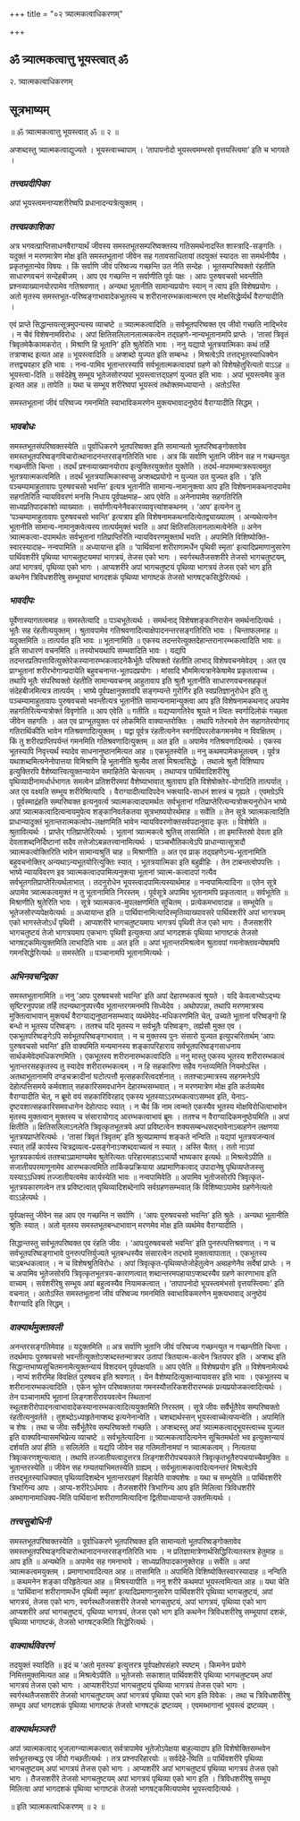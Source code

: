 +++
title = "०२ त्र्यात्मकत्वाधिकरणम्"

+++


## ॐ त्र्यात्मकत्वात्तु भूयस्त्वात् ॐ

२. त्र्यात्मकत्वाधिकरणम्

## **सूत्रभाष्यम्**

॥ ॐ त्र्यात्मकत्वात्तु भूयस्त्वात् ॐ ॥ २ ॥

अप्शब्दस्तु त्र्यात्मकत्वाद्युज्यते । भूयस्त्वाच्चापाम् । ‘तापापनोदो भूयस्त्वमम्भसो वृत्तयस्त्विमा’ इति च भागवते ।

### ***तत्त्वप्रदीपिका***

अपां भूयस्त्वमनाप्यशरीरेष्वपि प्रधानादन्यत्रेत्युक्तम् ।

### ***तत्त्वप्रकाशिका***

अत्र भगवत्प्राप्तिसाधनवैराग्यार्थं जीवस्य समस्तभूतसम्परिष्वक्तस्य गतिसमर्थनादस्ति शास्त्रादि-सङ्गतिः । यदुक्तं न मरणमात्रेण मोक्ष इति समस्तभूतानां जीवेन सह गतावसाधितायां तदयुक्तं स्यादतः सा समर्थनीयैव । प्रकृतभूतान्येव विषयः । किं सर्वाणि जीवं परिष्वज्य गच्छन्ति उत नेति सन्देहः । भूतसम्परिष्वक्तो रंहतीति साधारणवचनं सन्देहबीजम् । आप एव गच्छन्ति न सर्वाणीति पूर्वः पक्षः । आपः पुरुषवचसो भवन्तीति प्रश्नव्याख्यानयोरपामेव गतिश्रवणात् । अन्यथा भूतानीति सामान्यप्रयोगः स्यान् न त्वाप इति विशेषप्रयोगः । अतो मृतस्य समस्तभूत-परिष्वङ्गाभावादेकभूतस्य च शरीरानारम्भकत्वान्मरण एव मोक्षसिद्धेर्व्यर्थं वैराग्यादीति ।

एवं प्राप्ते सिद्धान्तयत्सूत्रमुपन्यस्य व्याचष्टे ॥ त्र्यात्मकत्वादिति ॥ सर्वभूतपरिष्वक्त एव जीवो गच्छति नाद्भिरेव । न चैवं विशेषनामविरोधः । अपां क्षितिसलिलानलात्मकत्वेन तद्ग्रहणे-नान्यभूतानामपि प्राप्तेः । ‘तासां त्रिवृतं त्रिवृतमेकैकामकरोत् । मिश्राणि हि भूतानि’ इति श्रुतेरिति भावः । ननु यद्यापो भूतत्रयात्मिकाः कथं तर्हि तत्राप्शब्द इत्यत आह ॥ भूयस्त्वादिति ॥ अप्शब्दो युज्यत इति सम्बन्धः । मिश्रत्वेऽपि तत्तद्भूतस्याधिक्येन तत्तद्व्यवहार इति भावः । नन्व-पामिव भूतान्तरस्यापि सर्वभूतात्मकत्वादपां ग्रहणे को विशेषहेतुरित्यतो वाऽऽह ॥ भूयस्त्वा-दिति ॥ सर्वदेहेषु सम्भूय भूतेजसोरप्यपां भूयस्त्वात्तद्ग्रहणं युज्यत इति भावः । अपां भूयस्त्वमेव कुत इत्यत आह ॥ तापेति ॥ यथा च सम्भूय शरीरेष्वपां भूयस्त्वं तथोक्तमध्यायान्ते । अतोऽस्ति

समस्तभूतानां जीवं परिष्वज्य गमनमिति स्वाभाविकमरणेन मुक्त्यभावादनुष्ठेयं वैराग्यादीति सिद्धम् ।

### ***भावबोधः***

समस्तभूतसंपरिष्वक्तस्येति ॥ पूर्वाधिकरणे भूतपरिष्वक्त इति सामान्यतो भूतपरिष्वङ्गोक्तावेव समस्तभूतपरिष्वङ्गविचारोत्थानादनन्तरसङ्गतिरिति भावः । अत्र किं सर्वाणि भूतानि जीवेन सह न गच्छन्त्युत गच्छन्तीति चिन्ता । तदर्थं प्रश्नव्याख्यानयोराप इत्युक्तिरयुक्तोत युक्तेति । तदर्थ-मपामम्मात्ररूपत्वमुत भूतत्रयात्मकत्वमिति । तदर्थं भूतत्रयात्मिकास्वप्सु अप्शब्दप्रयोगो न युज्यत उत युज्यत इति । ‘इति पञ्चम्यामाहुतावापः पुरुषवचसो भवन्ति’ इत्यत्र भूतानीति सामान्य-नामानुक्त्वा आप इति विशेषनामकथनादपामेव सहगतिरिति न्यायविवरणं मनसि निधाय पूर्वपक्षमाह– आप एवेति ॥ अनेनापामेव सहगतिरिति साध्यप्रतिपादकांशो व्याख्यातः । सर्वाणीत्यनेनैवकारव्यावृत्त्यांशकथनम् । ‘आप’ इत्यनेन तु ‘पञ्चम्यामाहुतावापः पुरुषवचसो भवन्ति’ इत्यत्राप इति विशेषनामकथनादित्येतद्व्याख्यातम् । अन्यथेत्यनेन भूतानीति सामान्य-नामानुक्त्वेत्यस्य तात्पर्यमुक्तं भवति ॥ अपां क्षितिसलिलानलात्मत्वेनेति ॥ अनेन त्र्यात्मकत्वा-दपामर्थतः सर्वभूतानां गतिप्राप्तिरिति न्यायविवरणमुक्तार्थं भवति । अपामिति विशिष्योक्ति-स्वारस्यादाह– नन्वपामिति ॥ अध्यायान्त इति ॥ ‘पार्थिवानां शरीराणामर्धेन पृथिवी स्मृता’ इत्यादिप्रमाणानुसारेण पार्थिवशरीरे पृथिव्या भागचतुष्टयमपां भागत्रयं, तेजस एको भागः । स्वर्गस्थतैजसशरीरे तेजसो भागचतुष्टयम्, अपां भागत्रयं, पृथिव्या एको भागः । आप्यशरीरे अपां भागचतुष्टयं पृथिव्या भागत्रयं तेजस एको भाग इति कथनेन त्रिविधशरीरेषु सम्भूयापां भागदशकं पृथिव्या भागाष्टकं तेजसो भागषट्कसिद्धेरित्यर्थः ।

### ***भावदीपः***

पूर्वेणास्यागतत्वमाह ॥ समस्तेत्यादि ॥ पञ्चभूतेत्यर्थः । समर्थनाद् विशेषशङ्कानिरासेन समर्थनादित्यर्थः । भूतैः सह रंहतीत्ययुक्तम् । श्रुतावपामेव गतिश्रवणादित्याक्षेपादनन्तरसङ्गतिरिति भावः । चिन्ताफलमाह ॥ यदुक्तमिति ॥ तात्पर्यत इति भावः ॥ भूतानामिति ॥ एकस्य तदन्तरेत्युक्तदेहान्तरानारम्भकत्वादिति भावः ॥ इति साधारणं वचनमिति ॥ तस्योभयथापि सम्भवादिति भावः । यद्यपि तदन्तरप्रतिपत्तावित्युक्तेरेकस्यानारम्भकत्वादनेकैर्भूतैः परिष्वक्तो रंहतीति लाभाद् विशेषवचनमेवेदम् । अत एव प्राग्भूतानां शरीरभोगान्प्रदायेति बहुवचनान्त-भूतपदप्रयोगः । मांसादि भौममित्यत्रानेकेषामेव प्रकृतत्वाच्च । तथापि भूतैः संपरिष्वक्तो रंहतीति सामान्यवचनम् आहुतावाप इति श्रुतौ भूतानीति साधारणवचनसहकृतं संदेहबीजमित्यत्र तात्पर्यम् । भाष्ये पूर्वपक्षानुक्तावपि सङ्गम्यन्ते गुरोर्गिर इति स्वप्रतिज्ञानुरोधेन इति तु पञ्चम्यामाहुतावापः पुरुषवचसो भवन्तीत्यत्र भूतानीति सामान्यनामान्युक्त्वा आप इति विशेषनामकथनाद् अपामेव सहगतिरित्यन्यत्रोक्तं विवृणोति ॥ आप एवेति ॥ गतीति ॥ यद्यप्यागतिरेव श्रूयते न त्वितः स्वर्गादिलोकं गच्छता जीवेन सहगतिः । अत एव प्राग्भूतयुक्तः परं लोकमिति वाक्यान्तरोक्तिः । तथापि गतेरभावे तेन सहागतेरयोगाद् गतिरार्थिकीति भावेन गतिश्रवणादित्युक्तम् । यद्वा पूर्वत्र रंहतीत्यनेन स्वर्गादिपरलोकगमनमेव न विवक्षितम् । किं तु शरीरप्राप्तिपर्यन्तं गमनमिति गतिश्रवणादित्युक्तम् ॥ अत इति ॥ अपामेव गतिश्रवणादित्यर्थः । एकस्य भूतस्यापि निवृत्त्यर्थं स्यादेव साधनानुष्ठानमित्यत आह ॥ एकभूतस्येति ॥ ननु कथमपामेकभूतत्वम् । पूर्वत्र यथाशब्दमित्यनेनोपात्तया विमिश्राणि हि भूतानीति श्रुत्यैव तासां मिश्रत्वसिद्धेः । तथात्वे श्रुतौ विशिष्याप इत्युक्तिरपि वैशेष्यात्त्वित्युक्तन्यायेन समाहितेति चेत्सत्यम् । तथाप्यत्र पार्थिवादिशरीरेषु पृथिव्यादीनामर्धार्धभागतः समत्वेन प्रतिशरीरमपां वैशेष्याभावात् श्रुतावाप इति विशेषोक्तेर-योगादिति तात्पर्यात् । अत एव वक्ष्यति सम्भूय शरीरेष्वित्यादि । वैराग्यादीत्यादिपदेन भक्त्यादि-साधनं शास्त्रं च गृह्यते । एवमग्रेऽपि । पूर्वस्माद्रंहति सम्परिष्वक्त इत्यनुवर्त्य त्र्यात्मकत्वादपामर्थतः सर्वभूतानां गतिप्राप्तेरित्यन्यत्रोक्त्यनुरोधेन भाष्ये अपां त्र्यात्मकत्वादित्यन्वयमुपेत्य शङ्कानिवर्तकतया सूत्रभाष्ययोरर्थमाह ॥ सर्वेति ॥ तेन सूत्रे त्र्यात्मकत्वादिति प्राधान्यादुक्तं भूतान्तरात्मकत्वोप-लक्षणमिति भावेन न्यायविवरणोक्तसर्वपदानुवादः कृतः ॥ विशेषेति ॥ श्रुतावित्यर्थः । प्राप्तेर् गतिप्राप्तेरित्यर्थः । भूतानां त्र्यात्मकत्वे श्रुतिस् तासामिति । ता इमास्तिस्रो देवता इति देवताशब्दनिर्दिष्टानां सदैव तत्तेजोऽबन्नतत्त्वानामित्यर्थः । पाञ्चभौतिकत्वेऽपि प्राधान्यात्सूत्रादौ त्र्यात्मकत्वोक्तिरिति भावेन सामान्यश्रुतिं चाह ॥ मिश्राणीति ॥ अत एव प्राक् तद्ग्रहणेऽन्य-भूतानामिति बहुवचनोक्तिर् अन्यथाऽन्यभूतयोरित्युक्तिः स्यात् । भूतत्रयात्मिका इति बहुव्रीहिः । तेन टाबन्तत्वोपपत्तिः । भाष्ये न्यायविवरण इव त्र्यात्मकत्वादपामित्यनुक्त्या भूतानां त्र्यात्म-कत्वादपां गत्यैव सर्वभूतगतिप्राप्तेरित्यर्थलाभात् । तदनुरोधेन भूयस्त्वादपामित्यस्यार्थमाह ॥ नन्वपामित्यादिना ॥ एतेन सूत्रे अपामेव त्र्यात्मकत्वमुक्तं न तु भूतानामिति निरस्तम् । पूर्वसूत्रे अपामिव भूतानामपि प्रकृतत्वात् ॥ सर्वभूतेति ॥ मिश्राणीति श्रुतेरिति भावः । सूत्रे त्र्यात्मकत्व-मुपलक्षणमिति सूचितम् । प्रत्येकमभावादाह ॥ सम्भूयेति ॥ भूतेजसोरप्यपेक्षयेत्यर्थः ॥ अध्यायान्त इति ॥ पार्थिवानामित्यादिस्मृतिव्याख्यावसरे पार्थिवशरीरे अपां भागत्रयम् एको भागस्तेजोऽर्धं पृथिवी । आप्यशरीरे भागचतुष्टयमापः भागत्रयं पृथिवी तेज एको भागः । तैजसशरीरे भागचतुष्टयं तेजो भागत्रयमाप एकभागः पृथिवी इत्युक्त्या अपां भागदशकं पृथिव्या भागाष्टकं तेजसो भागषट्कमित्युक्तमिति लाभादिति भावः ॥ अत इति ॥ अपां भूतान्तरमिश्रत्वेन श्रुतावपां गमनोक्तावन्येषामपि गमनसिद्धेरित्यर्थः ॥ समस्तेति ॥ पञ्चानामपि भूतानामित्यर्थः ।

### ***अभिनवचन्द्रिका***

समस्तभूतानामिति ॥ ननु ‘आपः पुरुषवचसो भवन्ति’ इति अपां देहारम्भकत्वं श्रूयते । यदि केवलाभ्योऽद्भ्यः सृष्टिरनुपपन्ना तर्हि तदन्यथानुपपत्त्यैव भूतान्तरगमनमपि सिध्येदेव । अथोपपन्ना, तथापि मरणमात्रस्य मुक्तित्वाभावान् मुक्त्यर्थं वैराग्याद्यनुष्ठानसम्भवाद् व्यर्थमेवेद-मधिकरणमिति चेत्, उच्यते भूतानां परिष्वङ्गो हि बन्धो न भूतस्य परिष्वङ्गः । ततश्च यदि मृतस्य न सर्वभूतैः परिष्वङ्गः, तर्ह्यसौ मुक्त एव । एकभूतपरिष्वङ्गेऽपि सर्वभूतपरिष्वङ्गाभावात् । न च मुक्तस्य पुनः संसारो युज्यत इत्युपचरितार्थम् ‘आपः पुरुषवचसो भवन्ति’ इति वाक्यमिति मन्यमानस्य शङ्कापरिहाराय सर्वभूतपरिष्वङ्गसाधनाय सार्थकमेवेदमधिकरणमिति । एकभूतस्य शरीरानारम्भकत्वादिति ॥ ननु मास्तु एकस्य भूतस्य शरीरारम्भकत्वं भूतान्तरसहकृतस्य तु स्यादेव शरीरारम्भकत्वम् । न हि सहकारिणा सहैव गन्तव्यमिति नियमोऽस्ति । अतथाभूतानामपि दण्डचक्रादीनां घटोत्पत्तौ मृत्सहकारित्वदर्शनात् । ततश्चाऽम्मात्रस्य सहगमनेऽपि देहोत्पत्तिसमये कर्मवशात् सहकारिसमवधानेन देहारम्भसम्भवात् । न मरणमात्रेण मोक्ष इति कर्तव्यमेव वैराग्यादीति चेत्, न ब्रूमो वयं सहकारिविरहाद् एकस्य भूतस्याऽऽरम्भकत्वाऽसम्भव इति, येनाऽ-दृष्टवशात्सहकारिसमवधानेन देहोत्पादः स्यात् । न चैवं किं नाम त्वन्मते एकस्यैव भूतस्य मोक्षविरोधित्वाभावेन मृतस्य मुक्तत्वान् मुक्तस्य च संसारायोगाद् आरम्भकत्वाभावं ब्रूमः । ततश्च न वैराग्यादिकमनुष्ठेयमिति ॥ अपां क्षितीति ॥ क्षितिसलिलाऽनलेति त्रिवृत्कृतभूतत्रये अपां प्रविष्टत्वेन शक्यसम्बन्धसद्भावेनाऽब्ग्रहणेन लक्षणया भूतत्रयप्राप्तेरित्यर्थः । ‘तासां त्रिवृतं त्रिवृतम्’ इति श्रुत्यप्रामाण्यं शङ्कते नन्विति ॥ यद्यपां भूतत्रयजन्यत्वं स्यात् तर्हि कार्यस्य चित्रद्रव्यत्व-प्रसङ्गेनाऽप्शब्दवाच्यत्वं न स्यात् । अस्ति चैतत् । ततो नाऽपां भूतत्रयकार्यत्वं ततश्चाऽप्रामाण्यमेव श्रुतेरित्यतः परिहारमाहाऽऽचार्यो भाष्यकार इत्यर्थः ॥ मिश्रत्वेऽपीति ॥ सजातीयपरमाणूनामेव आरम्भकत्वमिति तार्किकप्रक्रियाया अप्रामाणिकत्वाद् उपादानेषु पृथिव्यप्तेजस्सु यस्याऽऽधिक्यं तज्जातीयत्वमेव कार्यस्येति भावः ॥ नन्वपामिवेति ॥ अपामिव भूतोजसोरपि त्रिवृत्कृत-भूतत्रयकारणत्वेन तत्र प्रविष्टत्वात् पृथिव्यादिशब्देनापि सर्वग्रहणसम्भवात् किं विशिष्याऽपामेव ग्रहणेनेत्यतो वाऽऽहेत्यर्थः ।

पूर्वपक्षस्तु जीवेन सह आप एव गच्छन्ति न सर्वाणि । ‘आपः पुरुषवचसो भवन्ति’ इति श्रुतेः । अन्यथा भूतानीति श्रुतिः स्यात् । अतो मृतस्य समस्तभूतबन्धाभावान् मरणमेव मोक्ष इति व्यर्थमेव वैराग्यादीति ।

सिद्धान्तस्तु सर्वभूतपरिष्वक्त एव रंहति जीवः । ‘आपःपुरुषवचसो भवन्ति’ इति पुनरुत्पत्तिश्रवणात् । न च सर्वभूतपरिष्वङ्गाभावे पुनरुत्पत्तिर्युज्यते भूतबन्धस्यैव संसारत्वेन तदभावे मुक्तत्वापातात् । एकभूतस्य चाऽबन्धकत्वात् । न च विशेषश्रुतिविरोधः । अपां त्रिवृत्कृत-पृथिव्यप्तेजोहेतुत्वेन अब्ग्रहणेनैव सर्वेषां प्राप्तेः । न च अपामिव भूतेजसोरपि त्रिवृत्कृतभूतत्रय-काराणत्वात् शब्दान्तरमपहायाऽप्शब्दस्यैव ग्रहणे कारणाभाव इति वाच्यम् । सर्वशरीरेषु सम्भूय अपां बहुत्वस्यैव नियामकत्वात् । ‘तापापनोदो भूयस्त्वमंभसो वृत्तयस्त्विमाः’ इति वचनात् । अतोऽस्ति समस्तभूतानां जीवं परिष्वज्य गमनमिति स्वाभाविकमरणेन मुक्त्यभावाद् अनुष्ठेयं वैराग्यादि इति सिद्धम् ।

### ***वाक्यार्थमुक्तावली***

अनन्तरसङ्गतिमेवाह ॥ यदुक्तमिति ॥ अत्र सर्वाणि भूतानि जीवं परिष्वज्य गच्छन्त्युत न गच्छन्तीति चिन्ता । तदर्थमापः पुरुषवचसो भवन्तीत्युक्तोऽप्शब्दस्तन्मात्रपर उतापां त्रितयात्म-कत्वेन त्रितयपर इति । अप्शब्द इति सिद्धान्तभाष्यसूचितमनामेत्युक्तन्यायं विशदयन् पूर्वपक्षयति ॥ आप एवेति ॥ विशेषप्रयोग इति ॥ विशेषनामेत्यर्थः । नाप्यं शरीरमिह विवक्षितं पुरुषवच इति श्रवणात् । येन वैशेष्यादित्युक्तन्यायावसर इति भावः । एकभूतस्य च शरीरानारम्भकत्वादिति । एकेन भूतेन परिष्वक्ततया गमनस्यौत्तरिकशरीरारम्भकं प्रत्यप्रयोजकत्वादित्यर्थः । तेन पञ्चानामपि भूतानां लिङ्गशरीरावयवत्वेन स्थितानां स्थूलशरीरोपादनत्वाभावादेकस्यानारम्भकत्वादित्ययुक्तमिति निरस्तम् । सूत्रे जीवः सर्वैर्भूतैरेव सम्परिष्वक्तो रंहतीत्यनुवर्तते । तुशब्दोऽध्याहृतेनाप्शब्द इत्यनेनान्वेति । चशब्दार्थस्सन् भूयस्त्वाच्चेत्यप्यन्वेति । अपामिति च शेषः । तथा च जीवः सर्वैर्भूतैरेव सम्परिष्वक्तो गच्छति । अप्शब्दस्तु अपां त्र्यात्मकत्वाद्भूयस्त्वाच्च युज्यत इति वाक्यविन्यासमभिप्रेत्य व्याचष्टे ॥ सर्वभूतेत्यादिना ॥ त्र्यात्मकत्वादित्यनेन सूचितमर्थतो भव इत्युक्तन्यायं दर्शयति अपां हीति ॥ सलिलेति ॥ यद्यपि जीवेन सह गतिमतीनामपां न त्र्यात्मकत्वम् । नित्यतया त्रिवृत्करणशून्यत्वात् । तथापि तज्जातीयत्वादुत्तरत्र लिङ्गशरीरोपचयकाले त्रिवृत्कृतभूतैरुपचयाच्चैवमुक्तिः ॥ भूतान्तरस्येति ॥ जीवेन सह गम्यतयाभिमतस्येति ग्राह्यम् । सर्वभूतात्मकत्वादित्यनन्तरं मिश्रत्वेऽपि तत्तद्भूतस्याधिक्यात् पृथिव्यादिशब्देन भूतान्तरग्रहणं विहायेति वाक्यशेषः ॥ यथा च सम्भूयेति ॥ पार्थिवशरीरे त्रिभागिन्य आपः । आप्य-शरीरेऽर्धमापः । तैजसशरीरे त्रिभागिन्य आप इति मिलित्वा त्रिविधशरीरे अब्भागानामाधिक्य-मिति पार्थिवानां शरीराणामित्यादिना द्वितीयाध्यायान्ते उक्तमित्यर्थः ।

### ***तत्त्वसुबोधिनी***

समस्तभूतपरिष्वक्तस्येति ॥ पूर्वाधिकरणे भूतपरिष्वक्त इति सामान्यतो भूतपरिष्वङ्गोक्तावेव समस्तभूतपरिष्वङ्गविचारोत्थानादनन्तरसङ्गतिरिति भावः । न प्रतिज्ञामात्रेणार्थसिद्धिरित्यतस्तत्र हेतुमाह ॥ आप इति ॥ अन्यथेति ॥ अपामेव सह गमनाभावे । साध्यप्रतिपादकानुक्तेराह ॥ सर्वेति ॥ अपां त्र्यात्मकत्वमयुक्तम् । प्रमाणाभावादित्यत आह ॥ तासामिति ॥ अपामिति विशिष्योक्तिस्वारस्यादाह ॥ नन्विति ॥ कथमनेन शङ्का परिहृतेत्यत आह ॥ मिश्रस्यापीति ॥ ननु शरीरे कथमपां भूयस्त्वमित्यत आह ॥ यथा चेति ॥ ‘पार्थिवानां शरीराणामर्धेन पृथिवी स्मृता’ इत्यादिप्रमाणानुसारेण पार्थिवशरीरे पृथिव्या भागचतुष्टयं, अपां भागत्रयं, तेजस एको भागः, स्वर्गस्थतैजसशरीरे तेजसो भागचतुष्टयं, अपां भागत्रयं, पृथिव्या एको भाग आप्यशरीरे अपां भागचतुष्टयं, पृथिव्या भागत्रयं, तेजस एको भाग इति कथनेन त्रिविधशरीरेषु सम्भूयापां दशकं, पृथिव्या भागाष्टकं, तेजसो भागषट्कमिति सिद्धेरित्यर्थः ।

### ***वाक्यार्थविवरणं***

तदयुक्तं स्यादिति ॥ इदं च ‘अतो मृतस्य’ इत्युत्तरत्र पूर्वपक्षोपसंहारे स्पष्टम् । किमनेन प्रयोगे निमित्तमुक्तमित्यत आह ॥ मिश्रत्वेऽपीति ॥ भूतेजसोः सकाशात् पार्थिवशरीरे पृथिव्या भागचतुष्टयम् अपां भागत्रयं तेजस एको भागः । आप्यशरीरेऽपां भागचतुष्टयं पृथिव्या भागत्रयं तेजस एको भागः । स्वर्गस्थतैजसशरीरे तेजसो भागचतुष्टयम् अपां भागत्रयं पृथिव्या एको भाग इति विवेकः । तथा च त्रिविधशरीरेषु सम्भूय अपां भागदशकं पृथिव्या भागाष्टकं तेजसो भागषट्कं द्रष्टव्यम् । एवमब्भागानां भूयस्त्वं द्रष्टव्यम् ।

### ***वाक्यार्थमञ्जरी***

अपां त्र्यात्मकत्वाद् भूजलाग्न्यात्मकत्वात् सर्वत्रापामेव भूतेजोऽपेक्षया बाहुल्यादाप इति विशेषोक्तिसम्भवेन सर्वभूतसम्बद्ध एव जीवो गच्छतीत्यर्थः । तत्र प्रश्नपरिहारयोः ॥ सर्वदेहे-ष्विति ॥ पार्थिवशरीरे पृथिव्या भागचतुष्टयम् अपां भागत्रयं तेजस एको भागः । आप्यशरीरे अपां भागचतुष्टयं पृथिव्या भागत्रयं तेजस एको भागः । तैजसशरीरे तेजसो भागचतुष्टयम् अपां भागत्रयं पृथिव्या एको भाग इति । त्रिविधशरीरेषु सम्भूय मिलित्वा अपां भागदशकं पृथिव्या भागाष्टकं तेजसो भागषट्कमित्यपामेव भूयस्त्वादित्यर्थः ।

॥ इति त्र्यात्मकत्वाधिकरणम् ॥ २ ॥

